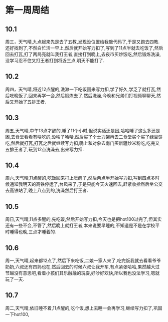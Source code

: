 # 第一周周结

## 10.1
  周三，天气晴,九点起来先是去了五教,发现没位置给我敲代码了,于是又跑去四教.还好找到了,不然白忙活一早上,然后就开始写力扣了,写到了11点半就去吃饭了,然后回去打瓦,打了两局亮就叫我打王者,直接打到晚上,去夜市买炒饭吃,然后锻炼洗澡,没学习忍不住又打王者打到将近三点,明天不能打了.
## 10.2
  周四，天气晴,将近12点醒的,洗漱一下吃饭回来写力扣,学了好久,学乏了就打瓦,然后吃晚饭了,回来再学一会,然后锻炼去了,然后洗澡,今晚和兄弟们打视频聊聊天,然后又开始了五排王者.
## 10.3
  周五,天气晴,中午13点才醒的,睡了11个小时,但说实话还是困,哈哈睡了这么多还是困,去食堂看看有啥吃的,没啥了哈哈,然后买了个士力架再去二食堂买个买了绿豆饼吃,然后就打瓦,打瓦之后就继续写力扣,晚上和对象去南门买新疆炒米粉吃,吃完又五排王者了,玩到12点洗澡去,出来写力扣.
## 10.4
  周六,天气晴,11点醒的,吃饭回来打上觉醒了,然后两点半开始写力扣,写到四点多时候通知我明天的高铁停运了,台风来了,于是只能今天火速回去,赶紧收拾然后坐公交去高铁站了,晚上八点到的,洗澡然后打王者.
## 10.5
  周日,天气晴,11点多醒的,先吃饭,然后开始写力扣,今天也是把hot100过完了,但其实还有一些不会,不管了,然后晚上就打王者,本来说要早睡的,不知道是不是在学校平时睡得也晚,三点才睡着的.
## 10.6
  周一,天气晴,起来都12点了,然后下来吃饭,二娘一家人来了,吃完饭我就去看看爷爷奶奶,六叔还有四妈也在,然后回去的时候六叔让我开车,有点紧张哈哈,果然越大过节越没有意思吧,看着小孩们其乐融融的玩耍,好吵好欢快,所以我也没法学习,嗯就玩了一天.
## 10.7
  周二,天气晴,依旧睡不着,11点醒的,吃个饭,想上去睡一会再学习,继续写力扣了,巩固一下hot100,